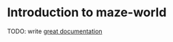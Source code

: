 # Introduction to maze-world

TODO: write [great documentation](http://jacobian.org/writing/what-to-write/)

